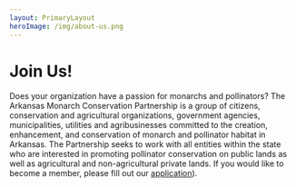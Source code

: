 ```yaml
---
layout: PrimaryLayout
heroImage: /img/about-us.png
---
```

# Join Us!

Does your organization have a passion for monarchs and pollinators? The Arkansas Monarch Conservation Partnership is a group of citizens, conservation and agricultural organizations, government agencies, municipalities, utilities and agribusinesses committed to the creation, enhancement, and conservation of monarch and pollinator habitat in Arkansas. The Partnership seeks to work with all entities within the state who are interested in promoting pollinator conservation on public lands as well as agricultural and non-agricultural private lands. If you would like to become a member, please fill out our [application](https://drive.google.com/file/d/1r-AroWlzU0-FZYtarvbSEHRWt8JP4cNp/view)).
